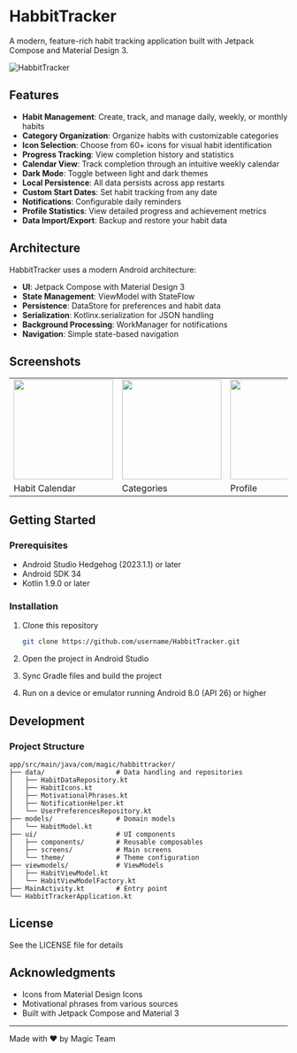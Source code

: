 # HabbitTracker

A modern, feature-rich habit tracking application built with Jetpack Compose and Material Design 3.

![HabbitTracker](https://github.com/oxelmango/habbitTracker/raw/images/icon.png)

## Features

- **Habit Management**: Create, track, and manage daily, weekly, or monthly habits
- **Category Organization**: Organize habits with customizable categories
- **Icon Selection**: Choose from 60+ icons for visual habit identification
- **Progress Tracking**: View completion history and statistics
- **Calendar View**: Track completion through an intuitive weekly calendar
- **Dark Mode**: Toggle between light and dark themes
- **Local Persistence**: All data persists across app restarts
- **Custom Start Dates**: Set habit tracking from any date
- **Notifications**: Configurable daily reminders
- **Profile Statistics**: View detailed progress and achievement metrics
- **Data Import/Export**: Backup and restore your habit data

## Architecture

HabbitTracker uses a modern Android architecture:

- **UI**: Jetpack Compose with Material Design 3
- **State Management**: ViewModel with StateFlow
- **Persistence**: DataStore for preferences and habit data
- **Serialization**: Kotlinx.serialization for JSON handling
- **Background Processing**: WorkManager for notifications
- **Navigation**: Simple state-based navigation

## Screenshots

<table>
  <tr>
    <td><img src="https://github.com/oxelmango/habbitTracker/raw/images/screen1.png" width="180"/></td>
    <td><img src="https://github.com/oxelmango/habbitTracker/raw/images/screen2.png" width="180"/></td>
    <td><img src="https://github.com/oxelmango/habbitTracker/raw/images/screen3.png" width="180"/></td>
  </tr>
  <tr>
    <td>Habit Calendar</td>
    <td>Categories</td>
    <td>Profile</td>
  </tr>
</table>

## Getting Started

### Prerequisites

- Android Studio Hedgehog (2023.1.1) or later
- Android SDK 34
- Kotlin 1.9.0 or later

### Installation

1. Clone this repository
   ```bash
   git clone https://github.com/username/HabbitTracker.git
   ```

2. Open the project in Android Studio

3. Sync Gradle files and build the project

4. Run on a device or emulator running Android 8.0 (API 26) or higher

## Development

### Project Structure

```
app/src/main/java/com/magic/habbittracker/
├── data/                  # Data handling and repositories
│   ├── HabitDataRepository.kt
│   ├── HabitIcons.kt
│   ├── MotivationalPhrases.kt
│   ├── NotificationHelper.kt
│   └── UserPreferencesRepository.kt
├── models/                # Domain models
│   └── HabitModel.kt
├── ui/                    # UI components
│   ├── components/        # Reusable composables
│   ├── screens/           # Main screens
│   └── theme/             # Theme configuration
├── viewmodels/            # ViewModels
│   ├── HabitViewModel.kt
│   └── HabitViewModelFactory.kt
├── MainActivity.kt        # Entry point
└── HabbitTrackerApplication.kt
```

## License

See the LICENSE file for details

## Acknowledgments

- Icons from Material Design Icons
- Motivational phrases from various sources
- Built with Jetpack Compose and Material 3

---

Made with ❤️ by Magic Team

